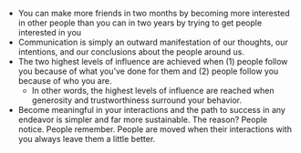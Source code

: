 - You can make more friends in two months by becoming more interested in other people than you can in two years by trying to get people interested in you
- Communication is simply an outward manifestation of our thoughts, our intentions, and our conclusions about the people around us.
- The two highest levels of influence are achieved when (1) people follow you because of what you’ve done for them and (2) people follow you because of who you are. 
	- In other words, the highest levels of influence are reached when generosity and trustworthiness surround your behavior.
- Become meaningful in your interactions and the path to success in any endeavor is simpler and far more sustainable. The reason? People notice. People remember. People are moved when their interactions with you always leave them a little better.